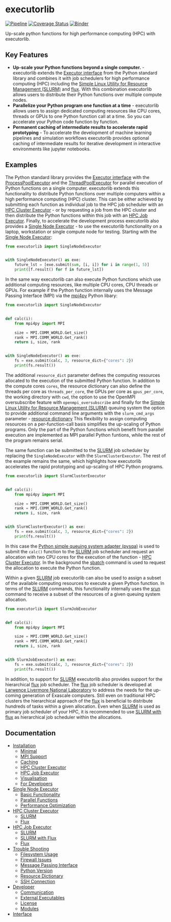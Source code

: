 # executorlib
[![Pipeline](https://github.com/pyiron/executorlib/actions/workflows/pipeline.yml/badge.svg)](https://github.com/pyiron/executorlib/actions/workflows/pipeline.yml)
[![Coverage Status](https://coveralls.io/repos/github/pyiron/executorlib/badge.svg?branch=main)](https://coveralls.io/github/pyiron/executorlib?branch=main)
[![Binder](https://mybinder.org/badge_logo.svg)](https://mybinder.org/v2/gh/pyiron/executorlib/HEAD?labpath=notebooks%2Fexamples.ipynb)

Up-scale python functions for high performance computing (HPC) with executorlib. 

## Key Features
* **Up-scale your Python functions beyond a single computer.** - executorlib extends the [Executor interface](https://docs.python.org/3/library/concurrent.futures.html#executor-objects)
  from the Python standard library and combines it with job schedulers for high performance computing (HPC) including 
  the [Simple Linux Utility for Resource Management (SLURM)](https://slurm.schedmd.com) and [flux](http://flux-framework.org). 
  With this combination executorlib allows users to distribute their Python functions over multiple compute nodes.
* **Parallelize your Python program one function at a time** - executorlib allows users to assign dedicated computing
  resources like CPU cores, threads or GPUs to one Python function call at a time. So you can accelerate your Python 
  code function by function.
* **Permanent caching of intermediate results to accelerate rapid prototyping** - To accelerate the development of 
  machine learning pipelines and simulation workflows executorlib provides optional caching of intermediate results for 
  iterative development in interactive environments like jupyter notebooks.

## Examples
The Python standard library provides the [Executor interface](https://docs.python.org/3/library/concurrent.futures.html#executor-objects)
with the [ProcessPoolExecutor](https://docs.python.org/3/library/concurrent.futures.html#processpoolexecutor) and the 
[ThreadPoolExecutor](https://docs.python.org/3/library/concurrent.futures.html#threadpoolexecutor) for parallel 
execution of Python functions on a single computer. executorlib extends this functionality to distribute Python 
functions over multiple computers within a high performance computing (HPC) cluster. This can be either achieved by 
submitting each function as individual job to the HPC job scheduler with an [HPC Cluster Executor](https://executorlib.readthedocs.io/en/latest/2-hpc-cluster.html) - 
or by requesting a job from the HPC cluster and then distribute the Python functions within this job with an
[HPC Job Executor](https://executorlib.readthedocs.io/en/latest/3-hpc-job.html). Finally, to accelerate the 
development process executorlib also provides a [Single Node Executor](https://executorlib.readthedocs.io/en/latest/1-single-node.html) - 
to use the executorlib functionality on a laptop, workstation or single compute node for testing. Starting with the 
[Single Node Executor](https://executorlib.readthedocs.io/en/latest/1-single-node.html):
```python
from executorlib import SingleNodeExecutor


with SingleNodeExecutor() as exe:
    future_lst = [exe.submit(sum, [i, i]) for i in range(1, 5)]
    print([f.result() for f in future_lst])
```
In the same way executorlib can also execute Python functions which use additional computing resources, like multiple 
CPU cores, CPU threads or GPUs. For example if the Python function internally uses the Message Passing Interface (MPI) 
via the [mpi4py](https://mpi4py.readthedocs.io) Python libary: 
```python
from executorlib import SingleNodeExecutor


def calc(i):
    from mpi4py import MPI

    size = MPI.COMM_WORLD.Get_size()
    rank = MPI.COMM_WORLD.Get_rank()
    return i, size, rank


with SingleNodeExecutor() as exe:
    fs = exe.submit(calc, 3, resource_dict={"cores": 2})
    print(fs.result())
```
The additional `resource_dict` parameter defines the computing resources allocated to the execution of the submitted 
Python function. In addition to the compute cores `cores`, the resource dictionary can also define the threads per core
as `threads_per_core`, the GPUs per core as `gpus_per_core`, the working directory with `cwd`, the option to use the
OpenMPI oversubscribe feature with `openmpi_oversubscribe` and finally for the [Simple Linux Utility for Resource 
Management (SLURM)](https://slurm.schedmd.com) queuing system the option to provide additional command line arguments 
with the `slurm_cmd_args` parameter - [resource dictionary](https://executorlib.readthedocs.io/en/latest/trouble_shooting.html#resource-dictionary)
This flexibility to assign computing resources on a per-function-call basis simplifies the up-scaling of Python programs.
Only the part of the Python functions which benefit from parallel execution are implemented as MPI parallel Python 
funtions, while the rest of the program remains serial. 

The same function can be submitted to the [SLURM](https://slurm.schedmd.com) job scheduler by replacing the 
`SingleNodeExecutor` with the `SlurmClusterExecutor`.  The rest of the example remains the same, which highlights how 
executorlib accelerates the rapid prototyping and up-scaling of HPC Python programs. 
```python
from executorlib import SlurmClusterExecutor


def calc(i):
    from mpi4py import MPI

    size = MPI.COMM_WORLD.Get_size()
    rank = MPI.COMM_WORLD.Get_rank()
    return i, size, rank


with SlurmClusterExecutor() as exe:
    fs = exe.submit(calc, 3, resource_dict={"cores": 2})
    print(fs.result())
```
In this case the [Python simple queuing system adapter (pysqa)](https://pysqa.readthedocs.io) is used to submit the 
`calc()` function to the [SLURM](https://slurm.schedmd.com) job scheduler and request an allocation with two CPU cores 
for the execution of the function - [HPC Cluster Executor](https://executorlib.readthedocs.io/en/latest/2-hpc-cluster.html). In the background the [sbatch](https://slurm.schedmd.com/sbatch.html) 
command is used to request the allocation to execute the Python function. 

Within a given [SLURM](https://slurm.schedmd.com) job executorlib can also be used to assign a subset of the 
available computing resources to execute a given Python function. In terms of the [SLURM](https://slurm.schedmd.com) 
commands, this functionality internally uses the [srun](https://slurm.schedmd.com/srun.html) command to receive a subset
of the resources of a given queuing system allocation. 
```python
from executorlib import SlurmJobExecutor


def calc(i):
    from mpi4py import MPI

    size = MPI.COMM_WORLD.Get_size()
    rank = MPI.COMM_WORLD.Get_rank()
    return i, size, rank


with SlurmJobExecutor() as exe:
    fs = exe.submit(calc, 3, resource_dict={"cores": 2})
    print(fs.result())
```
In addition, to support for [SLURM](https://slurm.schedmd.com) executorlib also provides support for the hierarchical 
[flux](http://flux-framework.org) job scheduler. The [flux](http://flux-framework.org) job scheduler is developed at 
[Larwence Livermore National Laboratory](https://computing.llnl.gov/projects/flux-building-framework-resource-management)
to address the needs for the up-coming generation of Exascale computers. Still even on traditional HPC clusters the 
hierarchical approach of the [flux](http://flux-framework.org) is beneficial to distribute hundreds of tasks within a
given allocation. Even when [SLURM](https://slurm.schedmd.com) is used as primary job scheduler of your HPC, it is 
recommended to use [SLURM with flux](https://executorlib.readthedocs.io/en/latest/3-hpc-job.html#slurm-with-flux) 
as hierarchical job scheduler within the allocations. 

## Documentation
* [Installation](https://executorlib.readthedocs.io/en/latest/installation.html)
  * [Minimal](https://executorlib.readthedocs.io/en/latest/installation.html#minimal)
  * [MPI Support](https://executorlib.readthedocs.io/en/latest/installation.html#mpi-support)
  * [Caching](https://executorlib.readthedocs.io/en/latest/installation.html#caching)
  * [HPC Cluster Executor](https://executorlib.readthedocs.io/en/latest/installation.html#hpc-cluster-executor)
  * [HPC Job Executor](https://executorlib.readthedocs.io/en/latest/installation.html#hpc-job-executor)
  * [Visualisation](https://executorlib.readthedocs.io/en/latest/installation.html#visualisation)
  * [For Developers](https://executorlib.readthedocs.io/en/latest/installation.html#for-developers)
* [Single Node Executor](https://executorlib.readthedocs.io/en/latest/1-single-node.html)
  * [Basic Functionality](https://executorlib.readthedocs.io/en/latest/1-single-node.html#basic-functionality)
  * [Parallel Functions](https://executorlib.readthedocs.io/en/latest/1-single-node.html#parallel-functions)
  * [Performance Optimization](https://executorlib.readthedocs.io/en/latest/1-single-node.html#performance-optimization)
* [HPC Cluster Executor](https://executorlib.readthedocs.io/en/latest/2-hpc-cluster.html)
  * [SLURM](https://executorlib.readthedocs.io/en/latest/2-hpc-cluster.html#slurm)
  * [Flux](https://executorlib.readthedocs.io/en/latest/2-hpc-cluster.html#flux)
* [HPC Job Executor](https://executorlib.readthedocs.io/en/latest/3-hpc-job.html)
  * [SLURM](https://executorlib.readthedocs.io/en/latest/3-hpc-job.html#slurm)
  * [SLURM with Flux](https://executorlib.readthedocs.io/en/latest/3-hpc-job.html#slurm-with-flux)
  * [Flux](https://executorlib.readthedocs.io/en/latest/3-hpc-job.html#flux)
* [Trouble Shooting](https://executorlib.readthedocs.io/en/latest/trouble_shooting.html)
  * [Filesystem Usage](https://executorlib.readthedocs.io/en/latest/trouble_shooting.html#filesystem-usage)
  * [Firewall Issues](https://executorlib.readthedocs.io/en/latest/trouble_shooting.html#firewall-issues)
  * [Message Passing Interface](https://executorlib.readthedocs.io/en/latest/trouble_shooting.html#message-passing-interface)
  * [Python Version](https://executorlib.readthedocs.io/en/latest/trouble_shooting.html#python-version)
  * [Resource Dictionary](https://executorlib.readthedocs.io/en/latest/trouble_shooting.html#resource-dictionary)
  * [SSH Connection](https://executorlib.readthedocs.io/en/latest/trouble_shooting.html#ssh-connection)
* [Developer](https://executorlib.readthedocs.io/en/latest/4-developer.html)
  * [Communication](https://executorlib.readthedocs.io/en/latest/4-developer.html#communication)
  * [External Executables](https://executorlib.readthedocs.io/en/latest/4-developer.html#external-executables)
  * [License](https://executorlib.readthedocs.io/en/latest/4-developer.html#license)
  * [Modules](https://executorlib.readthedocs.io/en/latest/4-developer.html#modules)
* [Interface](https://executorlib.readthedocs.io/en/latest/api.html)
